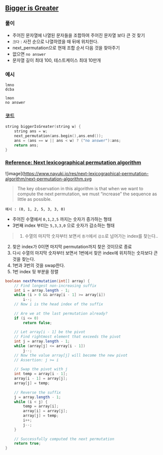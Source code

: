 ## [Bigger is Greater](https://www.hackerrank.com/challenges/bigger-is-greater/problem)
### 풀이
- 주어진 문자열에 나열된 문자들을 조합하여 주어진 문자열 보다 큰 것 찾기 
- `크다` : 사전 순으로 나열하였을 때 뒤에 위치한다. 
- next_permutation으로 현재 조합 순서 다음 것을 찾아주기 
- 없으면 `no answer`
- 문자열 길이 최대 100, 테스트케이스 최대 10만개 
### 예시 
```
lmno
dcba
```
```
lmon
no answer
```
### 코드
```cpp
string biggerIsGreater(string w) {
    string ans = w;
    next_permutation(ans.begin(),ans.end());
    ans = (ans == w || ans < w) ? ("no answer"):ans;
    return ans;
}
```
### [Reference: Next lexicographical permutation algorithm](https://www.nayuki.io/page/next-lexicographical-permutation-algorithm)
![image](https://www.nayuki.io/res/next-lexicographical-permutation-algorithm/next-permutation-algorithm.svg

> The key observation in this algorithm is that when we want to compute the next permutation, we must “increase” the sequence as little as possible. 

```
예시 : (0, 1, 2, 5, 3, 3, 0) 
```
- 주어진 수열에서 `0,1,2,5` 까지는 숫자가 증가하는 형태
- 3번째 index 부터는 `5,3,3,0` 으로 숫자가 감소하는 형태 

> 1. 수열의 마지막 숫자부터 보면서 `증가`에서 `감소`로 넘어가는 index를 찾는다..   
2. 찾은 index가 0이면 마지막 permutation까지 찾은 것이므로 종료
3. 다시 수열의 마지막 숫자부터 보면서 1번에서 찾은 index에 위치하는 숫자보다 큰 것을 찾는다.   
4. 1번과 3번의 것을 swap한다.  
5. 1번 index 뒷 부분을 정렬

```java
boolean nextPermutation(int[] array) {
    // Find longest non-increasing suffix
    int i = array.length - 1;
    while (i > 0 && array[i - 1] >= array[i])
        i--;
    // Now i is the head index of the suffix
    
    // Are we at the last permutation already?
    if (i <= 0)
        return false;
    
    // Let array[i - 1] be the pivot
    // Find rightmost element that exceeds the pivot
    int j = array.length - 1;
    while (array[j] <= array[i - 1])
        j--;
    // Now the value array[j] will become the new pivot
    // Assertion: j >= i
    
    // Swap the pivot with j
    int temp = array[i - 1];
    array[i - 1] = array[j];
    array[j] = temp;
    
    // Reverse the suffix
    j = array.length - 1;
    while (i < j) {
        temp = array[i];
        array[i] = array[j];
        array[j] = temp;
        i++;
        j--;
    }
    
    // Successfully computed the next permutation
    return true;
}
```